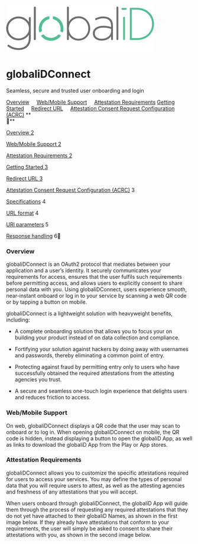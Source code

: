 ![globaliD Logo](images/giD_logo.png)

# globaliDConnect
Seamless, secure and trusted user onboarding and login

[Overview](#overview)
&nbsp;&nbsp;&nbsp;&nbsp;[Web/Mobile Support](#webmobile-support)
&nbsp;&nbsp;&nbsp;&nbsp;[Attestation Requirements](#attestation-requirements)
[Getting Started](#getting-started)
&nbsp;&nbsp;&nbsp;&nbsp;[Redirect URL](#redirect-url)
&nbsp;&nbsp;&nbsp;&nbsp;[Attestation Consent Request Configuration (ACRC)](#attestation-consent-request-configuration-acrc) 
**  
**

[Overview  2](https://docs.google.com/document/d/1H3mJmgwgvGmzJZWCqZZvTkcH5pj96HkGwta6PLRNJHo/edit#heading=h.yhatfolndvla)

[Web/Mobile Support  2](https://docs.google.com/document/d/1H3mJmgwgvGmzJZWCqZZvTkcH5pj96HkGwta6PLRNJHo/edit#heading=h.ixvqjj85g7mx)

[Attestation Requirements  2](https://docs.google.com/document/d/1H3mJmgwgvGmzJZWCqZZvTkcH5pj96HkGwta6PLRNJHo/edit#heading=h.f0pf9rfavyoa)

[Getting Started  3](https://docs.google.com/document/d/1H3mJmgwgvGmzJZWCqZZvTkcH5pj96HkGwta6PLRNJHo/edit#heading=h.eitdkwprd0qg)

[Redirect URL  3](https://docs.google.com/document/d/1H3mJmgwgvGmzJZWCqZZvTkcH5pj96HkGwta6PLRNJHo/edit#heading=h.q86ztdt1gqy)

[Attestation Consent Request Configuration (ACRC)](https://docs.google.com/document/d/1H3mJmgwgvGmzJZWCqZZvTkcH5pj96HkGwta6PLRNJHo/edit#heading=h.ro16ehbxwxm5) 3

[Specifications](https://docs.google.com/document/d/1H3mJmgwgvGmzJZWCqZZvTkcH5pj96HkGwta6PLRNJHo/edit#heading=h.2dhbr65mnxr) 4

[URL format](https://docs.google.com/document/d/1H3mJmgwgvGmzJZWCqZZvTkcH5pj96HkGwta6PLRNJHo/edit#heading=h.la5tvbxyjmfa) 4

[URl parameters](https://docs.google.com/document/d/1H3mJmgwgvGmzJZWCqZZvTkcH5pj96HkGwta6PLRNJHo/edit#heading=h.82jdz0hhxx8q) 5

[Response handling](https://docs.google.com/document/d/1H3mJmgwgvGmzJZWCqZZvTkcH5pj96HkGwta6PLRNJHo/edit#heading=h.biuxnfb00fmd) 6

### Overview

globaliDConnect is an OAuth2 protocol that mediates between your application and a user’s identity. It securely communicates your requirements for access, ensures that the user fulfils such requirements before permitting access, and allows users to explicitly consent to share personal data with you. Using globaliDConnect, users experience smooth, near-instant onboard or log in to your service by scanning a web QR code or by tapping a button on mobile.

globaliDConnect is a lightweight solution with heavyweight benefits, including:

 * A complete onboarding solution that allows you to focus your on building your product instead of on data collection and compliance.
    
 * Fortifying your solution against hackers by doing away with usernames and passwords, thereby eliminating a common point of entry.
    
 * Protecting against fraud by permitting entry only to users who have successfully obtained the required attestations from the attesting agencies you trust.
    
 * A secure and seamless one-touch login experience that delights users and reduces friction to access.

### Web/Mobile Support

On web, globaliDConnect displays a QR code that the user may scan to onboard or to log in. When opening globaliDConnect on mobile, the QR code is hidden, instead displaying a button to open the globaliD App, as well as links to download the globaliD App from the Play or App stores.

### Attestation Requirements

globaliDConnect allows you to customize the specific attestations required for users to access your services. You may define the types of personal data that you will require users to attest, as well as the attesting agencies and freshness of any attestations that you will accept.

When users onboard through globaliDConnect, the globaliD App will guide them through the process of requesting any required attestations that they do not yet have attached to their globaliD Names, as shown in the first image below. If they already have attestations that conform to your requirements, the user will simply be asked to consent to share their attestations with you, as shown in the second image below.
<!--stackedit_data:
eyJoaXN0b3J5IjpbMTE4NzQyOTczOSwxNTQxNTkwMCwtMjA4OD
c0NjYxMl19
-->